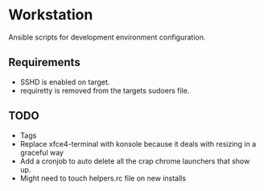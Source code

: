 Workstation
===========

Ansible scripts for development environment configuration.

## Requirements
* SSHD is enabled on target.
* requiretty is removed from the targets sudoers file.

## TODO
* Tags
* Replace xfce4-terminal with konsole because it deals with resizing in a graceful way
* Add a cronjob to auto delete all the crap chrome launchers that show up.
* Might need to touch helpers.rc file on new installs
